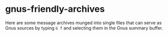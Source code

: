 # gnus-friendly-archives

Here are some message archives munged into single files that can serve
as Gnus sources by typing `G f` and selecting them in the Gnus summary
buffer.
